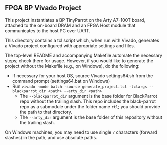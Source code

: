 ## FPGA BP Vivado Project

This project instantiates a BP TinyParrot on the Arty A7-100T board, attached to the on-board
DRAM and an FPGA Host module that communicates to the host PC over UART.

This directory contains a tcl script which, when run with Vivado, generates a Vivado project
configured with appropriate settings and files.

The top-level README and accompanying Makefile automate the necessary steps; check there for usage.
However, if you would like to generate the project without the Makefile (e.g., on Windows), do the
following:
* If necessary for your host OS, source Vivado settings64.sh from the command prompt (settings64.bat on Windows)
* Run `vivado -mode batch -source generate_project.tcl -tclargs --blackparrot_dir <path> --arty_dir <path>`
    * The `--blackparrot_dir` argument is the base folder for BlackParrot repo without the trailing
      slash. This repo includes the black-parrot repo as a submodule under the folder name `rtl`;
      you should provide the path to that directory.
    * The `--arty_dir` argument is the base folder of this repository without the trailing slash.

On Windows machines, you may need to use single `/` characters (forward slashes) in the path, and
use absolute paths.
